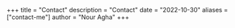 +++
title = "Contact"
description = "Contact"
date = "2022-10-30"
aliases = ["contact-me"]
author = "Nour Agha"
+++
